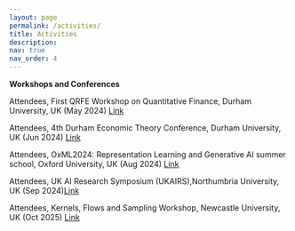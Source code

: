 ```yaml
---
layout: page
permalink: /activities/
title: Activities
description:  
nav: true
nav_order: 4
---
```



**Workshops and Conferences**

Attendees, First QRFE Workshop on Quantitative Finance, Durham University, UK (May 2024) [Link](https://www.durham.ac.uk/business/news-and-events/events/2024/05/qrfe-workshop-on-quantitative-finance/)

Attendees, 4th Durham Economic Theory Conference, Durham University, UK (Jun 2024) [Link](https://sites.google.com/view/detc2024/home)

Attendees, OxML2024: Representation Learning and Generative AI summer school, Oxford University, UK (Aug 2024) [Link](https://www.oxfordml.school/)

Attendees, UK AI Research Symposium (UKAIRS),Northumbria University, UK (Sep 2024)[Link](https://www.ukairs.ac.uk/)

Attendees, Kernels, Flows and Sampling Workshop, Newcastle University, UK (Oct 2025) [Link](https://sites.google.com/view/kernels-flows-and-sampling/home)



